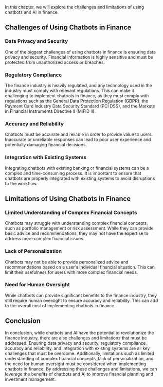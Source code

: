 
In this chapter, we will explore the challenges and limitations of using chatbots and AI in finance.

Challenges of Using Chatbots in Finance
---------------------------------------

### Data Privacy and Security

One of the biggest challenges of using chatbots in finance is ensuring data privacy and security. Financial information is highly sensitive and must be protected from unauthorized access or breaches.

### Regulatory Compliance

The finance industry is heavily regulated, and any technology used in the industry must comply with relevant regulations. This can make it challenging to implement chatbots in finance, as they must comply with regulations such as the General Data Protection Regulation (GDPR), the Payment Card Industry Data Security Standard (PCI DSS), and the Markets in Financial Instruments Directive II (MiFID II).

### Accuracy and Reliability

Chatbots must be accurate and reliable in order to provide value to users. Inaccurate or unreliable responses can lead to poor user experience and potentially damaging financial decisions.

### Integration with Existing Systems

Integrating chatbots with existing banking or financial systems can be a complex and time-consuming process. It is important to ensure that chatbots are properly integrated with existing systems to avoid disruptions to the workflow.

Limitations of Using Chatbots in Finance
----------------------------------------

### Limited Understanding of Complex Financial Concepts

Chatbots may struggle with understanding complex financial concepts, such as portfolio management or risk assessment. While they can provide basic advice and recommendations, they may not have the expertise to address more complex financial issues.

### Lack of Personalization

Chatbots may not be able to provide personalized advice and recommendations based on a user's individual financial situation. This can limit their usefulness for users with more complex financial needs.

### Need for Human Oversight

While chatbots can provide significant benefits to the finance industry, they still require human oversight to ensure accuracy and reliability. This can add to the overall cost of implementing chatbots in finance.

Conclusion
----------

In conclusion, while chatbots and AI have the potential to revolutionize the finance industry, there are also challenges and limitations that must be addressed. Ensuring data privacy and security, regulatory compliance, accuracy and reliability, and integration with existing systems are all key challenges that must be overcome. Additionally, limitations such as limited understanding of complex financial concepts, lack of personalization, and the need for human oversight must be considered when implementing chatbots in finance. By addressing these challenges and limitations, we can leverage the benefits of chatbots and AI to improve financial planning and investment management.
